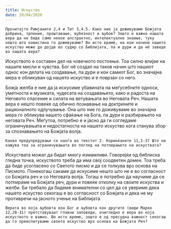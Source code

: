 ```yaml
---
title: Искуство
date: 20/04/2020
---
```


`Прочитајте Римјаните 2,4 и Тит 3,4.5. Како ние ја доживуваме Божјата добрина, трпение, проштавање, љубезност и љубов? Зошто е важно нашата вера да не биде само некое апстрактно, интелектуално знаење, туку нешто што навистина го доживуваме? Во исто време, на кои начини нашето искуство може да дојде во судир со Библијата, па и дури и да нё заведе во нашата вера?`

Искуството е составен дел на човечкото постоење. Тоа силно влијае на нашите мисли и чувства. Бог нё создал на таков начин што нашиот однос кон делата на создавање, па дури и кон самиот Бог, во значајна мера е обликуван од нашето искуство и е поврзан со него.

Божја желба е ние да ја искусиме убавината на меѓусебните односи, уметноста и музиката, чудесата на создавањето, како и радоста на Неговото спасение и силата на ветувањата во Неговата Реч. Нашата вера е нешто повеќе од обично познавање на доктрините и рационалното одлучување. Она што ние го доживуваме во значајна мера го обликува нашето сфаќање на Бога, па дури и разбирањето на неговата Реч. Меѓутоа, потребно е и јасно да ги согледаме ограничувањата и недостатноста на нашето искуство кога станува збор за спознавањето на Божјата волја.

`Какво предупредување се наоѓа во текстот 2. Коринќаните 11,1-3? Што ни кажува тоа за ограничувањата во поглед на потпирањето на искуствата?`

Искуствата можат да бидат многу измамливи. Говорејќи од библиска гледна точка, искуството треба да има свој соодветен домен. Тоа треба да биде усогласено со Светото писмо и да се толкува врз основа на Писмото. Понекогаш сакаме да искусиме нешто што не е во согласност со Божјата реч и со Неговата волја. Тогаш е потребно да научиме да се потпираме на Божјата реч, дури и повеќе отколку на своите искуства и желби. Би требало да бидеме внимателни со цел да се увериме дека нашето искуство секогаш е во согласност со Божјата и дека не му противречи на јасното учење на Библијата.

`Верата во која љубовта кон Бог и љубовта кон другите (види Марко 12,28-31) претставуваат главни заповеди, очигледно е вера во која искуството е важно. Во исто време, зошто е од пресудна важност секогаш да го преиспитуваме своето искуство врз основа на Божјата Реч?`

